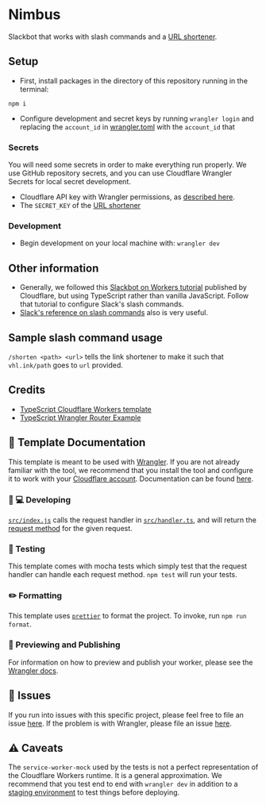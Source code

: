 # Nimbus

Slackbot that works with slash commands and a [URL shortener](https://github.com/VandyHacks/vhl.ink).

## Setup

- First, install packages in the directory of this repository running in the terminal:

`npm i`

- Configure development and secret keys by running `wrangler login` and replacing the `account_id` in [wrangler.toml](./wrangler.toml) with the `account_id` that

### Secrets

You will need some secrets in order to make everything run properly. We use GitHub repository secrets, and you can use Cloudflare Wrangler Secrets for local secret development.

- Cloudflare API key with Wrangler permissions, as [described here](https://support.cloudflare.com/hc/en-us/articles/200167836-Managing-API-Tokens-and-Keys).
- The `SECRET_KEY` of the [URL shortener](https://github.com/VandyHacks/vhl.ink)

### Development

- Begin development on your local machine with:
  `wrangler dev`

## Other information

- Generally, we followed this [Slackbot on Workers tutorial](https://developers.cloudflare.com/workers/tutorials/build-a-slackbot) published by Cloudflare, but using TypeScript rather than vanilla JavaScript. Follow that tutorial to configure Slack's slash commands.
- [Slack's reference on slash commands](https://api.slack.com/interactivity/slash-commands) also is very useful.

## Sample slash command usage

`/shorten <path> <url>` tells the link shortener to make it such that `vhl.ink/path` goes to `url` provided.

## Credits

- [TypeScript Cloudflare Workers template](https://github.com/cloudflare/worker-typescript-template)
- [TypeScript Wrangler Router Example](https://github.com/13rac1/cloudflare-ts-worker-template-router)

## 🔋 Template Documentation

This template is meant to be used with [Wrangler](https://github.com/cloudflare/wrangler). If you are not already familiar with the tool, we recommend that you install the tool and configure it to work with your [Cloudflare account](https://dash.cloudflare.com). Documentation can be found [here](https://developers.cloudflare.com/workers/tooling/wrangler/).

### 👩 💻 Developing

[`src/index.js`](./src/index.ts) calls the request handler in [`src/handler.ts`](./src/handler.ts), and will return the [request method](https://developer.mozilla.org/en-US/docs/Web/API/Request/method) for the given request.

### 🧪 Testing

This template comes with mocha tests which simply test that the request handler can handle each request method. `npm test` will run your tests.

### ✏️ Formatting

This template uses [`prettier`](https://prettier.io/) to format the project. To invoke, run `npm run format`.

### 👀 Previewing and Publishing

For information on how to preview and publish your worker, please see the [Wrangler docs](https://developers.cloudflare.com/workers/tooling/wrangler/commands/#publish).

## 🤢 Issues

If you run into issues with this specific project, please feel free to file an issue [here](https://github.com/cloudflare/workers-typescript-template/issues). If the problem is with Wrangler, please file an issue [here](https://github.com/cloudflare/wrangler/issues).

## ⚠️ Caveats

The `service-worker-mock` used by the tests is not a perfect representation of the Cloudflare Workers runtime. It is a general approximation. We recommend that you test end to end with `wrangler dev` in addition to a [staging environment](https://developers.cloudflare.com/workers/tooling/wrangler/configuration/environments/) to test things before deploying.
